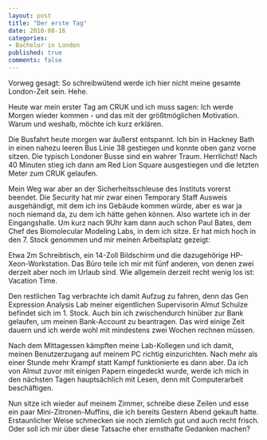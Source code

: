 ```yaml
--- 
layout: post
title: "Der erste Tag"
date: 2010-08-16
categories: 
- Bachelor in London
published: true
comments: false
---
```

Vorweg gesagt: So schreibwütend werde ich hier nicht meine gesamte London-Zeit sein.
Hehe.

Heute war mein erster Tag am CRUK und ich muss sagen: Ich werde Morgen wieder kommen - und das mit der größtmöglichen Motivation.
Warum und weshalb, möchte ich kurz erklären.

<!-- more -->

Die Busfahrt heute morgen war äußerst entspannt.
Ich bin in Hackney Bath in einen nahezu leeren Bus Linie 38 gestiegen und konnte oben ganz vorne sitzen.
Die typisch Londoner Busse sind ein wahrer Traum.
Herrlichst! Nach 40 Minuten stieg ich dann am Red Lion Square ausgestiegen und die letzten Meter zum CRUK gelaufen.

Mein Weg war aber an der Sicherheitsschleuse des Instituts vorerst beendet.
Die Security hat mir zwar einen Temporary Staff Ausweis ausgehändigt, mit dem ich ins Gebäude kommen würde, aber es war ja noch niemand da, zu dem ich hätte gehen können.
Also wartete ich in der Eingangshalle.
Um kurz nach 9Uhr kam dann auch schon Paul Bates, dem Chef des Biomolecular Modeling Labs, in dem ich sitze.
Er hat mich hoch in den 7.
Stock genommen und mir meinen Arbeitsplatz gezeigt:

Etwa 2m Schreibtisch, ein 14-Zoll Bildschirm und die dazugehörige HP-Xeon-Workstation.
Das Büro teile ich mir mit fünf anderen, von denen zwei derzeit aber noch im Urlaub sind.
Wie allgemein derzeit recht wenig los ist: Vacation Time.

Den restlichen Tag verbrachte ich damit Aufzug zu fahren, denn das Gen Expression Analysis Lab meiner eigentlichen Supervisorin Almut Schulze befindet sich im 1.
Stock.
Auch bin ich zwischendurch hinüber zur Bank gelaufen, um meinen Bank-Account zu beantragen.
Das wird einige Zeit dauern und ich werde wohl mit mindestens zwei Wochen rechnen müssen.

Nach dem Mittagessen kämpften meine Lab-Kollegen und ich damit, meinen Benutzerzugang auf meinem PC richtig einzurichten.
Nach mehr als einer Stunde mehr Krampf statt Kampf funktionierte es dann aber.
Da ich von Almut zuvor mit einigen Papern eingedeckt wurde, werde ich mich in den nächsten Tagen hauptsächlich mit Lesen, denn mit Computerarbeit beschäftigen.

Nun sitze ich wieder auf meinem Zimmer, schreibe diese Zeilen und esse ein paar Mini-Zitronen-Muffins, die ich bereits Gestern Abend gekauft hatte.
Erstaunlicher Weise schmecken sie noch ziemlich gut und auch recht frisch.
Oder soll ich mir über diese Tatsache eher ernsthafte Gedanken machen?
